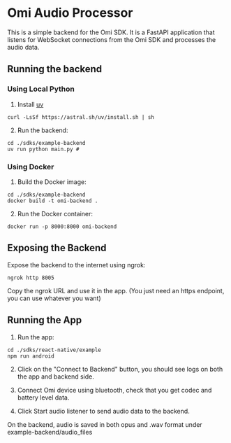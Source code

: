 # Omi Audio Processor

This is a simple backend for the Omi SDK. It is a FastAPI application that listens for WebSocket connections from the Omi SDK and processes the audio data.

## Running the backend

### Using Local Python

1. Install [uv](https://docs.astral.sh/uv/) 
```
curl -LsSf https://astral.sh/uv/install.sh | sh
```

2. Run the backend:
```
cd ./sdks/example-backend
uv run python main.py # 
```

### Using Docker

1. Build the Docker image:
```
cd ./sdks/example-backend
docker build -t omi-backend .
```

2. Run the Docker container:
```
docker run -p 8000:8000 omi-backend
```

## Exposing the Backend

Expose the backend to the internet using ngrok:
```
ngrok http 8005
```
Copy the ngrok URL and use it in the app.
(You just need an https endpoint, you can use whatever you want)

## Running the App

1. Run the app:
```
cd ./sdks/react-native/example
npm run android
```

2. Click on the "Connect to Backend" button, you should see logs on both the app and backend side.

3. Connect Omi device using bluetooth, check that you get codec and battery level data.

4. Click Start audio listener to send audio data to the backend.

On the backend, audio is saved in both opus and .wav format under example-backend/audio_files